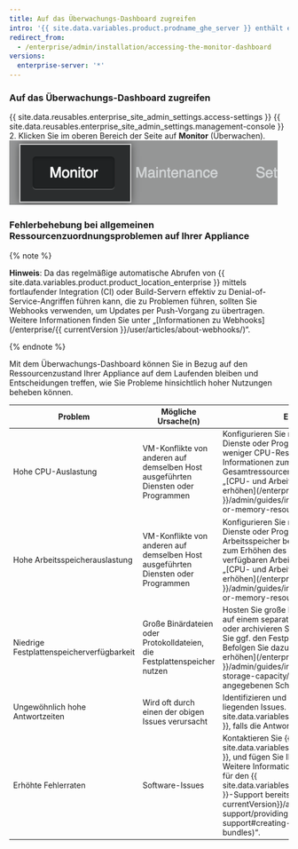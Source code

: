 ```yaml
---
title: Auf das Überwachungs-Dashboard zugreifen
intro: '{{ site.data.variables.product.prodname_ghe_server }} enthält ein webbasiertes Überwachungs-Dashboard, das Verlaufsdaten zu Ihrer {{ site.data.variables.product.prodname_ghe_server }}-Appliance anzeigt. Dazu zählen beispielsweise die CPU- und Speichernutzung, Anwendungs- und Authentifizierungsantwortzeiten und der allgemeine Systemzustand.'
redirect_from:
  - /enterprise/admin/installation/accessing-the-monitor-dashboard
versions:
  enterprise-server: '*'
---
```


### Auf das Überwachungs-Dashboard zugreifen

{{ site.data.reusables.enterprise_site_admin_settings.access-settings }}
{{ site.data.reusables.enterprise_site_admin_settings.management-console }}
2. Klicken Sie im oberen Bereich der Seite auf **Monitor** (Überwachen). ![Link zum Überwachungs-Dashboard](/assets/images/enterprise/management-console/monitor-dash-link.png)

### Fehlerbehebung bei allgemeinen Ressourcenzuordnungsproblemen auf Ihrer Appliance

{% note %}

**Hinweis**: Da das regelmäßige automatische Abrufen von {{ site.data.variables.product.product_location_enterprise }} mittels fortlaufender Integration (CI) oder Build-Servern effektiv zu Denial-of-Service-Angriffen führen kann, die zu Problemen führen, sollten Sie Webhooks verwenden, um Updates per Push-Vorgang zu übertragen. Weitere Informationen finden Sie unter „[Informationen zu Webhooks](/enterprise/{{ currentVersion }}/user/articles/about-webhooks/)“.

{% endnote %}

Mit dem Überwachungs-Dashboard können Sie in Bezug auf den Ressourcenzustand Ihrer Appliance auf dem Laufenden bleiben und Entscheidungen treffen, wie Sie Probleme hinsichtlich hoher Nutzungen beheben können.

| Problem                                   | Mögliche Ursache(n)                                                               | Empfehlungen                                                                                                                                                                                                                                                                                                                                                                                 |
| ----------------------------------------- | --------------------------------------------------------------------------------- | -------------------------------------------------------------------------------------------------------------------------------------------------------------------------------------------------------------------------------------------------------------------------------------------------------------------------------------------------------------------------------------------- |
| Hohe CPU-Auslastung                       | VM-Konflikte von anderen auf demselben Host ausgeführten Diensten oder Programmen | Konfigurieren Sie nach Möglichkeit andere Dienste oder Programme so neu, dass sie weniger CPU-Ressourcen beanspruchen. Informationen zum Erhöhen der CPU-Gesamtressourcen für die VM finden Sie unter „[CPU- und Arbeitsspeicherressourcen erhöhen](/enterprise/{{ currentVersion }}/admin/guides/installation/increasing-cpu-or-memory-resources/)“.                                          |
| Hohe Arbeitsspeicherauslastung            | VM-Konflikte von anderen auf demselben Host ausgeführten Diensten oder Programmen | Konfigurieren Sie nach Möglichkeit andere Dienste oder Programme so, dass sie weniger Arbeitsspeicher beanspruchen. Informationen zum Erhöhen des insgesamt auf der VM verfügbaren Arbeitsspeichers finden Sie unter „[CPU- und Arbeitsspeicherressourcen erhöhen](/enterprise/{{ currentVersion }}/admin/guides/installation/increasing-cpu-or-memory-resources/)“.                           |
| Niedrige Festplattenspeicherverfügbarkeit | Große Binärdateien oder Protokolldateien, die Festplattenspeicher nutzen          | Hosten Sie große Binärdateien nach Möglichkeit auf einem separaten Server, und komprimieren oder archivieren Sie Protokolldateien. Erhöhen Sie ggf. den Festplattenspeicher auf der VM. Befolgen Sie dazu die unter „[Speicherkapazität erhöhen](/enterprise/{{ currentVersion }}/admin/guides/installation/increasing-storage-capacity/)“ für Ihre Plattform angegebenen Schritte.            |
| Ungewöhnlich hohe Antwortzeiten           | Wird oft durch einen der obigen Issues verursacht                                 | Identifizieren und beheben Sie die zugrunde liegenden Issues. Kontaktieren Sie {{ site.data.variables.contact.contact_ent_support }}, falls die Antwortzeiten hoch bleiben.                                                                                                                                                                                                                |
| Erhöhte Fehlerraten                       | Software-Issues                                                                   | Kontaktieren Sie {{ site.data.variables.contact.contact_ent_support }}, und fügen Sie Ihr Support-Bundle hinzu. Weitere Informationen finden Sie unter „[Daten für den {{ site.data.variables.product.prodname_enterprise }}-Support bereitstellen](/enterprise/{{ currentVersion}}/admin/guides/enterprise-support/providing-data-to-github-support#creating-and-sharing-support-bundles)“. |
